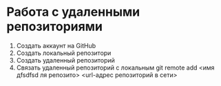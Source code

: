 # Работа с удаленными репозиториями
1. Создать аккаунт на GitHub
2. Создать локальный репозитори
3. Создать удаленный репозиторий
4. Связать удаленный репозиторий с локальным
git remote add  <имя дfsdfsd   ля репозито> <url-адрес репозиторий в сети>
